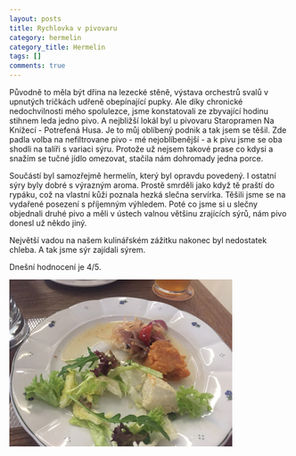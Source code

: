 ```yaml
---
layout: posts
title: Rychlovka v pivovaru
category: hermelin
category_title: Hermelin
tags: []
comments: true
---
```

Původně to měla být dřina na lezecké stěně, výstava orchestrů svalů v upnutých tričkách udřeně obepínající pupky. Ale díky chronické nedochvilnosti mého spolulezce, jsme konstatovali ze zbyvající hodinu stihnem leda jedno pivo. A nejbližší lokál byl u pivovaru Staropramen Na Knížecí - Potrefená Husa. Je to můj oblíbený podnik a tak jsem se těšil. Zde padla volba na nefiltrovane pivo - mé nejoblíbenější - a k pivu jsme se oba shodli na talíři s variaci sýru. Protože už nejsem takové prase co kdysi a snažím se tučné jídlo omezovat, stačila nám dohromady jedna porce.

Součástí byl samozřejmě hermelín, který byl opravdu povedený. I ostatní sýry byly dobré s výrazným aroma. Prostě smrděli jako když tě praští do rypáku, což na vlastní kůži poznala hezká slečna servírka. Těšili jsme se na vydařené posezení s příjemným výhledem. Poté co jsme si u slečny objednali druhé pivo a měli v ústech valnou většinu zrajících sýrů, nám pivo donesl už někdo jiný.

Největší vadou na našem kulinářském zážitku nakonec byl nedostatek chleba. A tak jsme sýr zajídali sýrem.

Dnešní hodnocení je 4/5.

![Hermelín v Pivovaru](/assets/posts/2019-04-11-rychlovka-v-pivovaru/hermelin-pivovar.jpg)